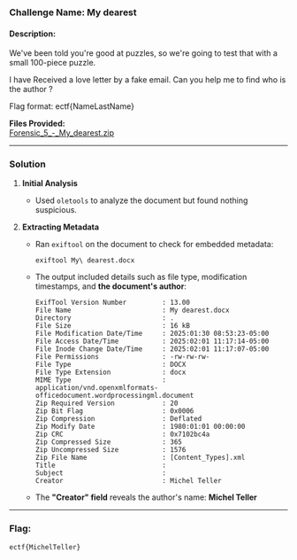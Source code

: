 ### Challenge Name: My dearest  

#### Description:  
We've been told you're good at puzzles, so we're going to test that with a small 100-piece puzzle.  

I have Received a love letter by a fake email. Can you help me to find who is the author ?

Flag format: ectf{NameLastName}

**Files Provided:**  
[Forensic_5_-_My_dearest.zip](Resources/Forensic_5_-_My_dearest.zip) 

---

### Solution  

1. **Initial Analysis**  
   - Used `oletools` to analyze the document but found nothing suspicious.  

2. **Extracting Metadata**  
   - Ran `exiftool` on the document to check for embedded metadata:  
     ```
     exiftool My\ dearest.docx  
     ```
   - The output included details such as file type, modification timestamps, and **the document's author**:  
     ```
     ExifTool Version Number         : 13.00
     File Name                       : My dearest.docx
     Directory                       : .
     File Size                       : 16 kB
     File Modification Date/Time     : 2025:01:30 08:53:23-05:00
     File Access Date/Time           : 2025:02:01 11:17:14-05:00
     File Inode Change Date/Time     : 2025:02:01 11:17:07-05:00
     File Permissions                : -rw-rw-rw-
     File Type                       : DOCX
     File Type Extension             : docx
     MIME Type                       : application/vnd.openxmlformats-officedocument.wordprocessingml.document
     Zip Required Version            : 20
     Zip Bit Flag                    : 0x0006
     Zip Compression                 : Deflated
     Zip Modify Date                 : 1980:01:01 00:00:00
     Zip CRC                         : 0x7102bc4a
     Zip Compressed Size             : 365
     Zip Uncompressed Size           : 1576
     Zip File Name                   : [Content_Types].xml
     Title                           : 
     Subject                         : 
     Creator                         : Michel Teller
     ```
   - The **"Creator" field** reveals the author's name: **Michel Teller**  

---

### Flag:  
```
ectf{MichelTeller}
```